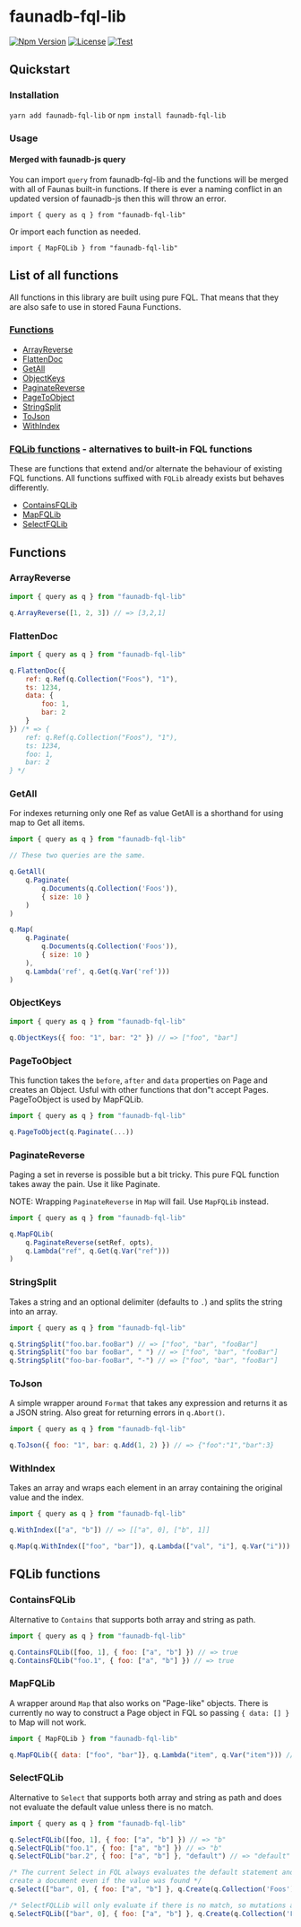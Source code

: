 # faunadb-fql-lib

[![Npm Version](https://img.shields.io/npm/v/faunadb-fql-lib)](https://www.npmjs.com/package/faunadb-fql-lib)
[![License](https://img.shields.io/npm/l/faunadb-fql-lib)](https://raw.githubusercontent.com/shiftx/faunadb-fql-lib/master/LICENSE)
[![Test](https://github.com/shiftx/faunadb-fql-lib/workflows/Test/badge.svg)](https://github.com/shiftx/faunadb-fql-lib/actions?query=workflow%3ATest)

## Quickstart

### Installation

`yarn add faunadb-fql-lib` or `npm install faunadb-fql-lib`

### Usage

#### Merged with faunadb-js query

You can import `query` from faunadb-fql-lib and the functions will be merged with all of Faunas built-in functions.
If there is ever a naming conflict in an updated version of faunadb-js then this will throw an error.

```
import { query as q } from "faunadb-fql-lib"
```

Or import each function as needed.

```
import { MapFQLib } from "faunadb-fql-lib"
```

## List of all functions

All functions in this library are built using pure FQL. That means that they are also safe to use in stored Fauna Functions.

### [Functions](#Functions)

* [ArrayReverse](#ArrayReverse)
* [FlattenDoc](#FlattenDoc)
* [GetAll](#GetAll)
* [ObjectKeys](#ObjectKeys)
* [PaginateReverse](#PaginateReverse)
* [PageToObject](#PageToObject)
* [StringSplit](#PaginateReverse)
* [ToJson](#ToJson)
* [WithIndex](#WithIndex)

### [FQLib functions](#fqlib-functions) - alternatives to built-in FQL functions

These are functions that extend and/or alternate the behaviour of existing FQL functions.
All functions suffixed with `FQLib` already exists but behaves differently.

* [ContainsFQLib](#ContainsFQLib)
* [MapFQLib](#MapFQLib)
* [SelectFQLib](#SelectFQLib)

## Functions


### ArrayReverse

```js
import { query as q } from "faunadb-fql-lib"

q.ArrayReverse([1, 2, 3]) // => [3,2,1]
```

### FlattenDoc

```js
import { query as q } from "faunadb-fql-lib"

q.FlattenDoc({
    ref: q.Ref(q.Collection("Foos"), "1"),
    ts: 1234,
    data: {
        foo: 1,
        bar: 2
    }
}) /* => {
    ref: q.Ref(q.Collection("Foos"), "1"),
    ts: 1234,
    foo: 1,
    bar: 2
} */
```

### GetAll

For indexes returning only one Ref as value GetAll is a shorthand for using map to Get all items.

```js
import { query as q } from "faunadb-fql-lib"

// These two queries are the same.

q.GetAll(
    q.Paginate(
        q.Documents(q.Collection('Foos')),
        { size: 10 }
    )
)

q.Map(
    q.Paginate(
        q.Documents(q.Collection('Foos')),
        { size: 10 }
    ),
    q.Lambda('ref', q.Get(q.Var('ref')))
)
```


### ObjectKeys

```js
import { query as q } from "faunadb-fql-lib"

q.ObjectKeys({ foo: "1", bar: "2" }) // => ["foo", "bar"]
```

### PageToObject

This function takes the `before`, `after` and `data` properties on Page and creates an Object.
Usful with other functions that don"t accept Pages. PageToObject is used by MapFQLib.

```js
import { query as q } from "faunadb-fql-lib"

q.PageToObject(q.Paginate(...))
```

### PaginateReverse

Paging a set in reverse is possible but a bit tricky. This pure FQL function takes away the pain. Use it like Paginate.

NOTE: Wrapping `PaginateReverse` in `Map` will fail. Use `MapFQLib` instead.

```js
import { query as q } from "faunadb-fql-lib"

q.MapFQLib(
    q.PaginateReverse(setRef, opts),
    q.Lambda("ref", q.Get(q.Var("ref")))
)
```

### StringSplit

Takes a string and an optional delimiter (defaults to `.`) and splits the string into an array.

```js
import { query as q } from "faunadb-fql-lib"

q.StringSplit("foo.bar.fooBar") // => ["foo", "bar", "fooBar"]
q.StringSplit("foo bar fooBar", " ") // => ["foo", "bar", "fooBar"]
q.StringSplit("foo-bar-fooBar", "-") // => ["foo", "bar", "fooBar"]
```

### ToJson

A simple wrapper around `Format` that takes any expression and returns it as a JSON string. Also great for returning errors in `q.Abort()`.

```js
import { query as q } from "faunadb-fql-lib"

q.ToJson({ foo: "1", bar: q.Add(1, 2) }) // => {"foo":"1","bar":3}
```

### WithIndex

Takes an array and wraps each element in an array containing the original value and the index. 

```js
import { query as q } from "faunadb-fql-lib"

q.WithIndex(["a", "b"]) // => [["a", 0], ["b", 1]]

q.Map(q.WithIndex(["foo", "bar"]), q.Lambda(["val", "i"], q.Var("i"))) // => [0, 1]
```

## FQLib functions

### ContainsFQLib

Alternative to `Contains` that supports both array and string as path.

```js
import { query as q } from "faunadb-fql-lib"

q.ContainsFQLib([foo, 1], { foo: ["a", "b"] }) // => true
q.ContainsFQLib("foo.1", { foo: ["a", "b"] }) // => true
```

### MapFQLib

A wrapper around `Map` that also works on "Page-like" objects. There is currently no way
to construct a Page object in FQL so passing `{ data: [] }` to Map will not work.

```js
import { MapFQLib } from "faunadb-fql-lib"

q.MapFQLib({ data: ["foo", "bar"]}, q.Lambda("item", q.Var("item"))) // => ["foo", "bar"]
```

### SelectFQLib

Alternative to `Select` that supports both array and string as path and does not evaluate
the default value unless there is no match.

```js
import { query as q } from "faunadb-fql-lib"

q.SelectFQLib([foo, 1], { foo: ["a", "b"] }) // => "b"
q.SelectFQLib("foo.1", { foo: ["a", "b"] }) // => "b"
q.SelectFQLib("bar.2", { foo: ["a", "b"] }, "default") // => "default"

/* The current Select in FQL always evaluates the default statement and will
create a document even if the value was found */
q.Select(["bar", 0], { foo: ["a", "b"] }, q.Create(q.Collection('Foos'))) // => "a" + document created in Foos

/* SelectFQLLib will only evaluate if there is no match, so mutations are safe */
q.SelectFQLib(["bar", 0], { foo: ["a", "b"] }, q.Create(q.Collection('Foos'))) // => "a" no ducument created
```


